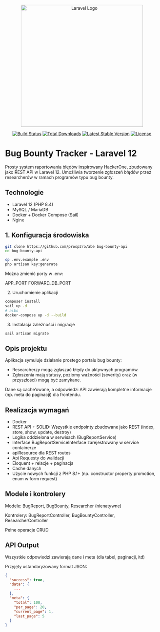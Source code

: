 <p align="center"><a href="https://laravel.com" target="_blank"><img src="https://raw.githubusercontent.com/laravel/art/master/logo-lockup/5%20SVG/2%20CMYK/1%20Full%20Color/laravel-logolockup-cmyk-red.svg" width="400" alt="Laravel Logo"></a></p>

<p align="center">
<a href="https://github.com/laravel/framework/actions"><img src="https://github.com/laravel/framework/workflows/tests/badge.svg" alt="Build Status"></a>
<a href="https://packagist.org/packages/laravel/framework"><img src="https://img.shields.io/packagist/dt/laravel/framework" alt="Total Downloads"></a>
<a href="https://packagist.org/packages/laravel/framework"><img src="https://img.shields.io/packagist/v/laravel/framework" alt="Latest Stable Version"></a>
<a href="https://packagist.org/packages/laravel/framework"><img src="https://img.shields.io/packagist/l/laravel/framework" alt="License"></a>
</p>

# Bug Bounty Tracker - Laravel 12

Prosty system raportowania błędów inspirowany HackerOne, zbudowany jako REST API w Laravel 12. Umożliwia tworzenie zgłoszeń błędów przez researcherów w ramach programów typu bug bounty.

## Technologie

- Laravel 12 (PHP 8.4)
- MySQL / MariaDB
- Docker + Docker Compose (Sail)
- Nginx

## 1. Konfiguracja środowiska

```bash
git clone https://github.com/prosp3ro/abe bug-bounty-api
cd bug-bounty-api

cp .env.example .env
php artisan key:generate
```

Można zmienić porty w .env:

APP_PORT
FORWARD_DB_PORT

2. Uruchomienie aplikacji

```bash
composer install
sail up -d
# albo
docker-compose up -d --build
```

3. Instalacja zależności i migracje

```bash
sail artisan migrate
```

## Opis projektu

Aplikacja symuluje działanie prostego portalu bug bounty:

- Researcherzy mogą zgłaszać błędy do aktywnych programów.
- Zgłoszenia mają statusy, poziomy ważności (severity) oraz (w przyszłości) mogą być zamykane.

Dane są cache’owane, a odpowiedzi API zawierają kompletne informacje (np. meta do paginacji) dla frontendu.

##  Realizacja wymagań

- Docker
- REST API + SOLID: Wszystkie endpointy zbudowane jako REST (index, store, show, update, destroy)
- Logika oddzielona w serwisach (BugReportService)
- Interface BugReportServiceInterface zarejestrowany w service containerze
- apiResource dla REST routes
- Api Requesty do walidacji
- Eloquent + relacje + paginacja
- Cache danych
- Użycie nowych funkcji z PHP 8.1+ (np. constructor property promotion, enum w form request)

## Modele i kontrolery

Modele: BugReport, BugBounty, Researcher (nienatywne)

Kontrolery: BugReportController, BugBountyController, ResearcherController

Pełne operacje CRUD

## API Output

Wszystkie odpowiedzi zawierają dane i meta (dla tabel, paginacji, itd)

Przyjęty ustandaryzowany format JSON:

```json
{
  "success": true,
  "data": {
    ...
  },
  "meta": {
    "total": 100,
    "per_page": 20,
    "current_page": 1,
    "last_page": 5
  }
}
```

